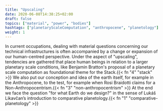 ```yaml
---
title: "Upscaling"
date: 2020-06-08T14:38:25+02:00
draft: false
topics: ["material", "power", "bodies"]
hashtags: ["planetaryScaleComputation", "anthropocene", "planetology"]
weight: 1
---
```


In current occupations, dealing with material questions concerning our technical infrastructures is often accompanied by a change or expansion of our human-centred perspective. Under the aspect of "upscaling", tendencies are gathered that place human beings in relation to a larger planetary scale conditions, like Benjamin Bratton's proposal of a planetary scale computation as foundational theme for the Stack.{{< fn "4" "stack" >}} We also put our conception and idea of the earth itself, for example in the Anthropocene, to the test, for example when Rosi Braidotti claims for a Non-Anthropocentrism.{{< fn "3" "non-anthropocentrism" >}} At the end we face the question "for what Earth do we design?" in the sense of Lukáš Likavčan’s introduction to comparative planetology.{{< fn "1" "comparative-planetology" >}}